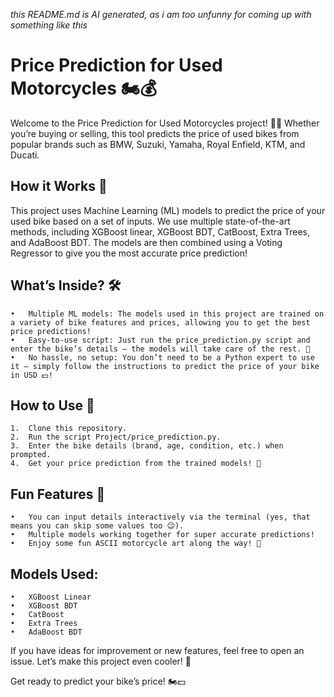 _this README.md is AI generated, as i am too unfunny for coming up with something like this_

# Price Prediction for Used Motorcycles 🏍️💰

Welcome to the Price Prediction for Used Motorcycles project! 🚴‍♂️ Whether you’re buying or selling, this tool predicts the price of used bikes from popular brands such as BMW, Suzuki, Yamaha, Royal Enfield, KTM, and Ducati.

## How it Works 🔧

This project uses Machine Learning (ML) models to predict the price of your used bike based on a set of inputs. We use multiple state-of-the-art methods, including XGBoost linear, XGBoost BDT, CatBoost, Extra Trees, and AdaBoost BDT. The models are then combined using a Voting Regressor to give you the most accurate price prediction!

## What’s Inside? 🛠️

    •	Multiple ML models: The models used in this project are trained on a variety of bike features and prices, allowing you to get the best price predictions!
    •	Easy-to-use script: Just run the price_prediction.py script and enter the bike’s details – the models will take care of the rest. 🎉
    •	No hassle, no setup: You don’t need to be a Python expert to use it – simply follow the instructions to predict the price of your bike in USD 💵!

## How to Use 🔑

	1.	Clone this repository.
	2.	Run the script Project/price_prediction.py.
	3.	Enter the bike details (brand, age, condition, etc.) when prompted.
	4.	Get your price prediction from the trained models! 🎯

## Fun Features 🎨

	•	You can input details interactively via the terminal (yes, that means you can skip some values too 😉).
	•	Multiple models working together for super accurate predictions!
	•	Enjoy some fun ASCII motorcycle art along the way! 🏁

## Models Used:

	•	XGBoost Linear
	•	XGBoost BDT
	•	CatBoost
	•	Extra Trees
	•	AdaBoost BDT

If you have ideas for improvement or new features, feel free to open an issue. Let’s make this project even cooler! 🚀

Get ready to predict your bike’s price! 🏍️💵
